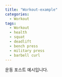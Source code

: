 ```yaml
---
title: "Workout-example"
categories:
  - Workout
tags:
  - Workout
  - health
  - squat
  - deadlift
  - bench press
  - military press
  - barbell curl
---
```


운동 포스트 예시입니다.
